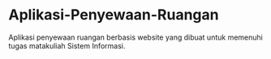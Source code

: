 # Aplikasi-Penyewaan-Ruangan
Aplikasi penyewaan ruangan berbasis website yang dibuat untuk memenuhi tugas matakuliah Sistem Informasi.
